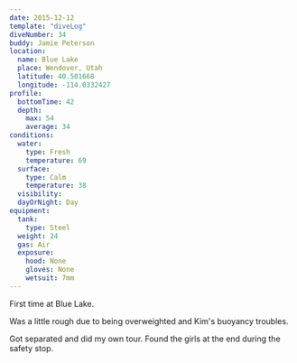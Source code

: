 ```yaml
---
date: 2015-12-12
template: "diveLog"
diveNumber: 34
buddy: Jamie Peterson
location:
  name: Blue Lake
  place: Wendover, Utah
  latitude: 40.501668
  longitude: -114.0332427
profile:
  bottomTime: 42
  depth:
    max: 54
    average: 34
conditions:
  water:
    type: Fresh
    temperature: 69
  surface:
    type: Calm
    temperature: 38
  visibility:
  dayOrNight: Day
equipment:
  tank:
    type: Steel
  weight: 24
  gas: Air
  exposure:
    hood: None
    gloves: None
    wetsuit: 7mm
---
```

First time at Blue Lake.

Was a little rough due to being overweighted and Kim's buoyancy troubles.

Got separated and did my own tour. Found the girls at the end during the safety stop.
